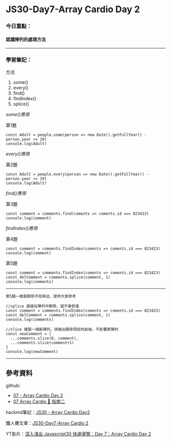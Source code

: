﻿# JS30-Day7-Array Cardio Day 2

### 今日重點：
#### 認識陣列的處理方法

--- 

### 學習筆記：

方法
1. some()
2. every()
3. find()
4. findIndex()
5. splice()

*some()應用*

第1題
```
const Adult = people.some(person => new Date().getFullYear() - person.year >= 19)
console.log(Adult)
```
*every()應用*

第2題
``` 
const Adult = people.every(person => new Date().getFullYear() - person.year >= 19)
console.log(Adult)
```
*find()應用*

第3題
```
const comment = comments.find(coments => coments.id === 823423)
console.log(comment)
```
*findIndex()應用*

第4題
```
const comment = comments.findIndex(coments => coments.id === 823423)
console.log(comment)
```

第5題
```
const comment = comments.findIndex(coments => coments.id === 823423)
const delComment = comments.splice(comment, 1)
console.log(comments)
```
---

`第5題一樣是刪除不同用法，提供大家參考`

```
//splice 直接在陣列中刪除，就不會恢復
const comment = comments.findIndex(coments => coments.id === 823423)
const delComment = comments.splice(comment, 1)
console.log(comments)

//slice 複製一個新陣列，拼接出刪除項目的前後，不影響原陣列
const newComment = [
  ...comments.slice(0, comment),
  ...comments.slice(comment+1)
]
console.log(newComment)
```
--- 

## 參考資料
github:
- [07 - Array Cardio Day 2](https://github.com/guahsu/JavaScript30/tree/master/07_Array-Cardio-Day-2)
- [07 Array Cardio 💪 指南二](https://github.com/soyaine/JavaScript30/tree/master/07%20-%20Array%20Cardio%20Day%202)

hackmd筆記：[JS30 - Array Cardio Day2](https://hackmd.io/5BjGYM3SSg-o7FTOKqUQsg?view)

鐵人賽文章：[JS30-Day7-Array Cardio 2](https://ithelp.ithome.com.tw/articles/10193848)

YT影片：[深入淺出 Javascript30 快速導覽：Day 7：Array Cardio Day 2](https://www.youtube.com/watch?v=OdNA37WSwzc&list=PLEfh-m_KG4dYbxVoYDyT_fmXZHnuKg2Fq&index=9&t=1748s&ab_channel=Alex%E5%AE%85%E5%B9%B9%E5%98%9B)



